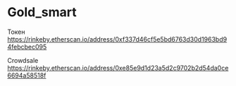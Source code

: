 # Gold_smart

Токен
https://rinkeby.etherscan.io/address/0xf337d46cf5e5bd6763d30d1963bd94febcbec095

Crowdsale 
https://rinkeby.etherscan.io/address/0xe85e9d1d23a5d2c9702b2d54da0ce6694a58518f